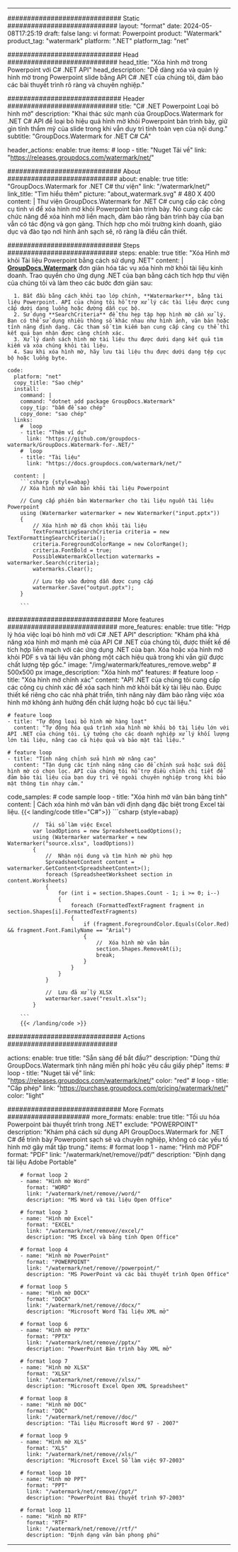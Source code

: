 
---
############################# Static ############################
layout: "format"
date:  2024-05-08T17:25:19
draft: false
lang: vi
format: Powerpoint
product: "Watermark"
product_tag: "watermark"
platform: ".NET"
platform_tag: "net"

############################# Head ############################
head_title: "Xóa hình mờ trong Powerpoint với C# .NET API"
head_description: "Dễ dàng xóa và quản lý hình mờ trong Powerpoint slide bằng API C# .NET của chúng tôi, đảm bảo các bài thuyết trình rõ ràng và chuyên nghiệp."

############################# Header ############################
title: "C# .NET Powerpoint Loại bỏ hình mờ" 
description: "Khai thác sức mạnh của GroupDocs.Watermark for .NET C# API để loại bỏ hiệu quả hình mờ khỏi Powerpoint bản trình bày, giữ gìn tính thẩm mỹ của slide trong khi vẫn duy trì tính toàn vẹn của nội dung."
subtitle: "GroupDocs.Watermark for .NET C# CÁ" 

header_actions:
  enable: true
  items:
    #  loop
    - title: "Nuget Tải về"
      link: "https://releases.groupdocs.com/watermark/net/"
      
############################# About ############################
about:
    enable: true
    title: "GroupDocs.Watermark for .NET C# thư viện"
    link: "/watermark/net/"
    link_title: "Tìm hiểu thêm"
    picture: "about_watermark.svg" # 480 X 400
    content: |
       Thư viện GroupDocs.Watermark for .NET C# cung cấp các công cụ tinh vi để xóa hình mờ khỏi Powerpoint bản trình bày. Nó cung cấp các chức năng để xóa hình mờ liền mạch, đảm bảo rằng bản trình bày của bạn vẫn có tác động và gọn gàng. Thích hợp cho môi trường kinh doanh, giáo dục và đào tạo nơi hình ảnh sạch sẽ, rõ ràng là điều cần thiết.

############################# Steps ############################
steps:
    enable: true
    title: "Xóa Hình mờ khỏi Tài liệu Powerpoint bằng cách sử dụng .NET"
    content: |
      **[GroupDocs.Watermark](https://products.groupdocs.com/watermark/net/)** đơn giản hóa tác vụ xóa hình mờ khỏi tài liệu kinh doanh. Trao quyền cho ứng dụng .NET của bạn bằng cách tích hợp thư viện của chúng tôi và làm theo các bước đơn giản sau:
      
      1. Bắt đầu bằng cách khởi tạo lớp chính, **Watermarker**, bằng tài liệu Powerpoint. API của chúng tôi hỗ trợ xử lý các tài liệu được cung cấp dưới dạng luồng hoặc đường dẫn cục bộ.
      2. Sử dụng **SearchCriteria** để thu hẹp tập hợp hình mờ cần xử lý. Bạn có thể sử dụng nhiều thông số khác nhau như hình ảnh, văn bản hoặc tính năng định dạng. Các tham số tìm kiếm bạn cung cấp càng cụ thể thì kết quả bạn nhận được càng chính xác.
      3. Xử lý danh sách hình mờ tài liệu thu được dưới dạng kết quả tìm kiếm và xóa chúng khỏi tài liệu.
      4. Sau khi xóa hình mờ, hãy lưu tài liệu thu được dưới dạng tệp cục bộ hoặc luồng byte.
   
    code:
      platform: "net"
      copy_title: "Sao chép"
      install:
        command: |
        command: "dotnet add package GroupDocs.Watermark"
        copy_tip: "bấm để sao chép"
        copy_done: "sao chép"
      links:
        #  loop
        - title: "Thêm ví dụ"
          link: "https://github.com/groupdocs-watermark/GroupDocs.Watermark-for-.NET/"
        #  loop
        - title: "Tài liệu"
          link: "https://docs.groupdocs.com/watermark/net/"
          
      content: |
        ```csharp {style=abap}
        // Xóa hình mờ văn bản khỏi tài liệu Powerpoint

        // Cung cấp phiên bản Watermarker cho tài liệu nguồn tài liệu Powerpoint
        using (Watermarker watermarker = new Watermarker("input.pptx"))
        {
            // Xóa hình mờ đã chọn khỏi tài liệu
            TextFormattingSearchCriteria criteria = new TextFormattingSearchCriteria();
            criteria.ForegroundColorRange = new ColorRange();
            criteria.FontBold = true;
            PossibleWatermarkCollection watermarks = watermarker.Search(criteria);
            watermarks.Clear();

            // Lưu tệp vào đường dẫn được cung cấp
            watermarker.Save("output.pptx");
        }
        
        ```            

############################# More features ############################
more_features:
  enable: true
  title: "Hợp lý hóa việc loại bỏ hình mờ với C# .NET API"
  description: "Khám phá khả năng xóa hình mờ mạnh mẽ của API C# .NET của chúng tôi, được thiết kế để tích hợp liền mạch với các ứng dụng .NET của bạn. Xóa hoặc xóa hình mờ khỏi PDF s và tài liệu văn phòng một cách hiệu quả trong khi vẫn giữ được chất lượng tệp gốc."
  image: "/img/watermark/features_remove.webp" # 500x500 px
  image_description: "Xóa hình mờ"
  features:
    # feature loop
    - title: "Xóa hình mờ chính xác"
      content: "API .NET của chúng tôi cung cấp các công cụ chính xác để xóa sạch hình mờ khỏi bất kỳ tài liệu nào. Được thiết kế riêng cho các nhà phát triển, tính năng này đảm bảo rằng việc xóa hình mờ không ảnh hưởng đến chất lượng hoặc bố cục tài liệu."

    # feature loop
    - title: "Tự động loại bỏ hình mờ hàng loạt"
      content: "Tự động hóa quá trình xóa hình mờ khỏi bộ tài liệu lớn với API .NET của chúng tôi. Lý tưởng cho các doanh nghiệp xử lý khối lượng lớn tài liệu, nâng cao cả hiệu quả và bảo mật tài liệu."

    # feature loop
    - title: "Tính năng chỉnh sửa hình mờ nâng cao"
      content: "Tận dụng các tính năng nâng cao để chỉnh sửa hoặc sửa đổi hình mờ có chọn lọc. API của chúng tôi hỗ trợ điều chỉnh chi tiết để đảm bảo tài liệu của bạn duy trì vẻ ngoài chuyên nghiệp trong khi bảo mật thông tin nhạy cảm."
      
  code_samples:
    # code sample loop
    - title: "Xóa hình mờ văn bản bảng tính"
      content: |
        Cách xóa hình mờ văn bản với định dạng đặc biệt trong Excel tài liệu.
        {{< landing/code title="C#">}}
        ```csharp {style=abap}
        
            //  Tải sổ làm việc Excel
            var loadOptions = new SpreadsheetLoadOptions();
            using (Watermarker watermarker = new Watermarker("source.xlsx", loadOptions))
            {
                //  Nhận nội dung và tìm hình mờ phù hợp
                SpreadsheetContent content = watermarker.GetContent<SpreadsheetContent>();
                foreach (SpreadsheetWorksheet section in content.Worksheets)
                {
                    for (int i = section.Shapes.Count - 1; i >= 0; i--)
                    {
                        foreach (FormattedTextFragment fragment in section.Shapes[i].FormattedTextFragments)
                        {
                            if (fragment.ForegroundColor.Equals(Color.Red) && fragment.Font.FamilyName == "Arial")
                            {
                                //  Xóa hình mờ văn bản
                                section.Shapes.RemoveAt(i);
                                break;
                            }
                        }
                    }
                }

                //  Lưu đã xử lý XLSX
                watermarker.save("result.xlsx");
            }

        ```
        {{< /landing/code >}}


############################# Actions ############################

actions:
  enable: true
  title: "Sẵn sàng để bắt đầu?"
  description: "Dùng thử GroupDocs.Watermark tính năng miễn phí hoặc yêu cầu giấy phép"
  items:
    #  loop
    - title: "Nuget tải về"
      link: "https://releases.groupdocs.com/watermark/net/"
      color: "red"
        #  loop
    - title: "Cấp phép"
      link: "https://purchase.groupdocs.com/pricing/watermark/net/"
      color: "light"


############################# More Formats #####################
more_formats:
    enable: true
    title: "Tối ưu hóa Powerpoint bài thuyết trình trong .NET"
    exclude: "POWERPOINT"
    description: "Khám phá cách sử dụng API GroupDocs.Watermark for .NET C# để trình bày Powerpoint sạch sẽ và chuyên nghiệp, không có các yếu tố hình mờ gây mất tập trung."
    items: 
        # format loop 1
        - name: "Hình mờ PDF"
          format: "PDF"
          link: "/watermark/net/remove//pdf/"
          description: "Định dạng tài liệu Adobe Portable"

        # format loop 2
        - name: "Hình mờ Word"
          format: "WORD"
          link: "/watermark/net/remove//word/"
          description: "MS Word và tài liệu Open Office"
          
        # format loop 3
        - name: "Hình mờ Excel"
          format: "EXCEL"
          link: "/watermark/net/remove//excel/"
          description: "MS Excel và bảng tính Open Office"

        # format loop 4
        - name: "Hình mờ PowerPoint"
          format: "POWERPOINT"
          link: "/watermark/net/remove//powerpoint/"
          description: "MS PowerPoint và các bài thuyết trình Open Office"

        # format loop 5
        - name: "Hình mờ DOCX"
          format: "DOCX"
          link: "/watermark/net/remove//docx/"
          description: "Microsoft Word Tài liệu XML mở"
          
        # format loop 6
        - name: "Hình mờ PPTX"
          format: "PPTX"
          link: "/watermark/net/remove//pptx/"
          description: "PowerPoint Bản trình bày XML mở"
          
        # format loop 7
        - name: "Hình mờ XLSX"
          format: "XLSX"
          link: "/watermark/net/remove//xlsx/"
          description: "Microsoft Excel Open XML Spreadsheet"

        # format loop 8
        - name: "Hình mờ DOC"
          format: "DOC"
          link: "/watermark/net/remove//doc/"
          description: "Tài liệu Microsoft Word 97 - 2007"

        # format loop 9
        - name: "Hình mờ XLS"
          format: "XLS"
          link: "/watermark/net/remove//xls/"
          description: "Microsoft Excel Sổ làm việc 97-2003"

        # format loop 10
        - name: "Hình mờ PPT"
          format: "PPT"
          link: "/watermark/net/remove//ppt/"
          description: "PowerPoint Bài thuyết trình 97-2003"

        # format loop 11
        - name: "Hình mờ RTF"
          format: "RTF"
          link: "/watermark/net/remove//rtf/"
          description: "Định dạng văn bản phong phú"

---